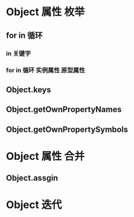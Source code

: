 <!--
 * @Description: 
 * @Author: fireMan34
 * @LastEditors: fireMan34
 * @Date: 2022-08-08 22:29:12
 * @LastEditTime: 2022-08-08 22:40:28
-->
# Object 属性 枚举
## for in 循环
### in 关键字
### for in 循环 实例属性 原型属性

## Object.keys 

## Object.getOwnPropertyNames

## Object.getOwnPropertySymbols

# Object 属性 合并
## Object.assgin

# Object 迭代